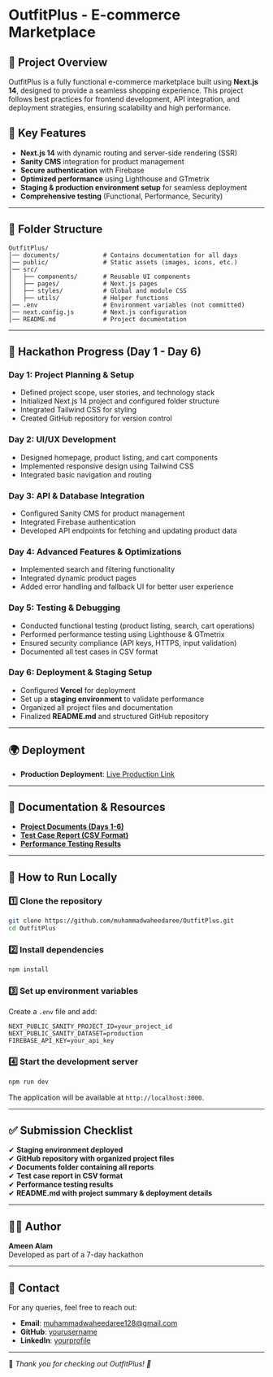 # OutfitPlus - E-commerce Marketplace

## 🚀 Project Overview
OutfitPlus is a fully functional e-commerce marketplace built using **Next.js 14**, designed to provide a seamless shopping experience. This project follows best practices for frontend development, API integration, and deployment strategies, ensuring scalability and high performance.

## 📌 Key Features
- **Next.js 14** with dynamic routing and server-side rendering (SSR)
- **Sanity CMS** integration for product management
- **Secure authentication** with Firebase
- **Optimized performance** using Lighthouse and GTmetrix
- **Staging & production environment setup** for seamless deployment
- **Comprehensive testing** (Functional, Performance, Security)

---

## 📁 Folder Structure
```
OutfitPlus/
│── documents/            # Contains documentation for all days
│── public/               # Static assets (images, icons, etc.)
│── src/
│   ├── components/       # Reusable UI components
│   ├── pages/            # Next.js pages
│   ├── styles/           # Global and module CSS
│   ├── utils/            # Helper functions
│── .env                  # Environment variables (not committed)
│── next.config.js        # Next.js configuration
│── README.md             # Project documentation
```

---

## 📅 Hackathon Progress (Day 1 - Day 6)
### **Day 1: Project Planning & Setup**
- Defined project scope, user stories, and technology stack
- Initialized Next.js 14 project and configured folder structure
- Integrated Tailwind CSS for styling
- Created GitHub repository for version control

### **Day 2: UI/UX Development**
- Designed homepage, product listing, and cart components
- Implemented responsive design using Tailwind CSS
- Integrated basic navigation and routing

### **Day 3: API & Database Integration**
- Configured Sanity CMS for product management
- Integrated Firebase authentication
- Developed API endpoints for fetching and updating product data

### **Day 4: Advanced Features & Optimizations**
- Implemented search and filtering functionality
- Integrated dynamic product pages
- Added error handling and fallback UI for better user experience

### **Day 5: Testing & Debugging**
- Conducted functional testing (product listing, search, cart operations)
- Performed performance testing using Lighthouse & GTmetrix
- Ensured security compliance (API keys, HTTPS, input validation)
- Documented all test cases in CSV format

### **Day 6: Deployment & Staging Setup**
- Configured **Vercel** for deployment
- Set up a **staging environment** to validate performance
- Organized all project files and documentation
- Finalized **README.md** and structured GitHub repository

---

## 🌍 Deployment
- **Production Deployment**: [Live Production Link](https://outfit-plus.vercel.app/)

---

## 📜 Documentation & Resources
- **[Project Documents (Days 1-6)](./documents/)**
- **[Test Case Report (CSV Format)](./documents/test_cases.csv)**
- **[Performance Testing Results](./documents/performance_report.pdf)**

---

## 📌 How to Run Locally
### **1️⃣ Clone the repository**
```bash
git clone https://github.com/muhammadwaheedaree/OutfitPlus.git
cd OutfitPlus
```
### **2️⃣ Install dependencies**
```bash
npm install
```
### **3️⃣ Set up environment variables**
Create a `.env` file and add:
```
NEXT_PUBLIC_SANITY_PROJECT_ID=your_project_id
NEXT_PUBLIC_SANITY_DATASET=production
FIREBASE_API_KEY=your_api_key
```
### **4️⃣ Start the development server**
```bash
npm run dev
```
The application will be available at `http://localhost:3000`.

---

## ✅ Submission Checklist
✔ **Staging environment deployed**  
✔ **GitHub repository with organized project files**  
✔ **Documents folder containing all reports**  
✔ **Test case report in CSV format**  
✔ **Performance testing results**  
✔ **README.md with project summary & deployment details**  

---

## 👨‍💻 Author
**Ameen Alam**  
Developed as part of a 7-day hackathon

---

## 📩 Contact
For any queries, feel free to reach out:
- **Email**: muhammadwaheedaree128@gmail.com
- **GitHub**: [yourusername](https://github.com/muhammadwaheedaree)
- **LinkedIn**: [yourprofile](https://linkedin.com/in/muhammadwaheedaree)

---

🔹 *Thank you for checking out OutfitPlus! 🚀*
